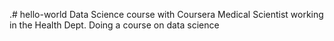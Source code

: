 .# hello-world
Data Science course with Coursera
Medical Scientist working in the Health Dept.
Doing a course on data science
